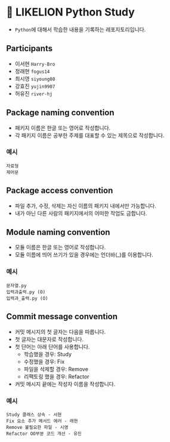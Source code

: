 # 🦁 LIKELION Python Study

- `Python`에 대해서 학습한 내용을 기록하는 레포지토리입니다.

## Participants

- 이서현 `Harry-Bro`
- 정래현 `fogus14`
- 최시영 `siyoung08`
- 강효진 `yujin9907`
- 허유진 `river-hj`

## Package naming convention

- 패키지 이름은 한글 또는 영어로 작성합니다.
- 각 패키지 이름은 공부한 주제를 대표할 수 있는 제목으로 작성합니다.

### 예시

```
자료형
제어문
```

## Package access convention

- 파일 추가, 수정, 삭제는 자신 이름의 패키지 내에서만 가능합니다.
- 내가 아닌 다른 사람의 패키지에서의 어떠한 작업도 금합니다.

## Module naming convention

- 모듈 이름은 한글 또는 영어로 작성합니다.
- 모듈 이름에 띄어 쓰기가 있을 경우에는 언더바(_)를 이용합니다.

### 예시

```
문자열.py
입력과출력.py (O)
입력과_출력.py (O)
```

## Commit message convention

- 커밋 메시지의 첫 글자는 다음을 따릅니다.
- 첫 글자는 대문자로 작성합니다.
- 첫 단어는 아래 단어를 사용합니다.
    - 학습했을 경우: Study
    - 수정했을 경우: Fix
    - 파일을 삭제할 경우: Remove
    - 리팩토링 했을 경우: Refactor
- 커밋 메시지 끝에는 작성자 이름을 작성합니다.

### 예시

```
Study 클래스 상속 - 서현
Fix 요소 추가 메서드 에러 - 래현
Remove 불필요한 파일 - 시영
Refactor OO부분 코드 개선 - 유진
```